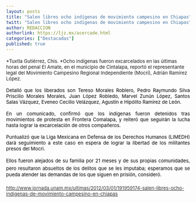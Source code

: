 ```yaml
---
layout: posts
title: "Salen libres ocho indígenas de movimiento campesino en Chiapas"
twitt: "Salen libres ocho indígenas de movimiento campesino en Chiapas"
author: REDACCION
authorlink: https://ljz.mx/acercade.html
categories: ["Destacadas"]
published: true
---
```

<p style="color: #000000; font-size: 16px; line-height: normal; text-align: justify;" />

<span style="font-size: small;" />*Tuxtla Gutiérrez, Chis. *Ocho indígenas fueron excarcelados en las últimas horas del penal El Amate, en el municipio de Cintalapa, reportó el representante legal del Movimiento Campesino Regional Independiente (Mocri), Adrián Ramírez López. </span></p> <p style="color: #000000; font-size: 16px; line-height: normal; text-align: justify;">
  <span style="font-size: small;">Detalló que los liberados son Tereso Morales Roblero, Pedro Raymundo Silva Priscilio Morales Morales, Juan López Robledo, Marvel Zunún López, Santos Salas Vázquez, Eveneo Cecilio Velázquez, Agustín e Hipólito Ramírez de León.</span>
</p>

<p style="color: #000000; font-size: 16px; line-height: normal; text-align: justify;">
  <span style="font-size: small;">En un comunicado, confirmó que los indígenas fueron detenidos tras movimientos de protesta en Frontera Comalapa, y reiteró que seguirán la lucha hasta lograr la excarcelación de otros compañeros.</span>
</p>

<p style="color: #000000; font-size: 16px; line-height: normal; text-align: justify;">
  <span style="font-size: small;">Puntualizó que la Liga Mexicana en Defensa de los Derechos Humanos (LIMEDH) dará seguimiento a este caso en espera de lograr la libertad de los militantes presos del Mocri.</span>
</p>

<p style="color: #000000; font-size: 16px; line-height: normal; text-align: justify;">
  <span style="font-size: small;">Ellos fueron alejados de su familia por 21 meses y de sus propias comunidades, pero resultaron absueltos de los delitos que se les imputaba; esperamos que se pueda atender las demandas de los que siguen en prisión, consideró.</span>
</p>

<p style="color: #000000; font-size: 16px; line-height: normal; text-align: justify;">
  <span style="font-size: small;"><a href="http://www.jornada.unam.mx/ultimas/2012/03/01/191959174-salen-libres-ocho-indigenas-de-movimiento-campesino-en-chiapas"><span style="color: #333333;">http://www.jornada.unam.mx/ultimas/2012/03/01/191959174-salen-libres-ocho-indigenas-de-movimiento-campesino-en-chiapas</span></a><br /></span>
</p>
